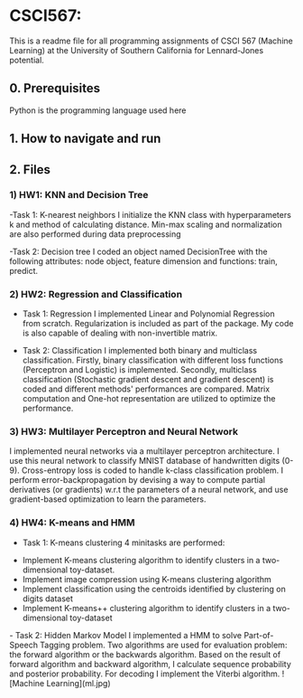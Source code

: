 # CSCI567:
This is a readme file for all programming assignments of CSCI 567 (Machine Learning) at the University of Southern California
for Lennard-Jones potential.

## 0. Prerequisites
Python is the programming language used here
## 1. How to navigate and run

## 2. Files
### 1) HW1: KNN and Decision Tree </li>
-Task 1: K-nearest neighbors
I initialize the KNN class with hyperparameters k and method of calculating distance. Min-max scaling and normalization are also performed during data preprocessing

-Task 2: Decision tree
I coded an object named DecisionTree with the following attributes: node object, feature dimension and functions: train, predict.

### 2) HW2: Regression and Classification
- Task 1: Regression
I implemented Linear and Polynomial Regression from scratch. Regularization is included as part of the package. My code is also capable of dealing with non-invertible matrix.

- Task 2: Classification
I implemented both binary and multiclass classification. Firstly, binary classification with different loss functions (Perceptron and Logistic) is implemented. Secondly, multiclass classification (Stochastic gradient descent and gradient descent) is coded and different methods' performances are compared. Matrix computation and One-hot representation are utilized to optimize the performance.

### 3) HW3: Multilayer Perceptron and Neural Network
I implemented neural networks via a multilayer perceptron architecture. I use this neural network to classify MNIST database of handwritten digits (0-9). Cross-entropy loss is coded to handle k-class classification problem. I perform error-backpropagation by devising a way to compute partial derivatives (or gradients) w.r.t the parameters of a neural network, and use gradient-based optimization to learn the parameters.

### 4) HW4: K-means and HMM
- Task 1: K-means clustering
4 minitasks are performed:
<ul>
<li> Implement K-means clustering algorithm to identify clusters in a two-dimensional toy-dataset. </li>
<li> Implement image compression using K-means clustering algorithm </li>
<li> Implement classification using the centroids identified by clustering on digits dataset </li>
<li> Implement K-means++ clustering algorithm to identify clusters in a two-dimensional toy-dataset </li>
</ul>
- Task 2: Hidden Markov Model
I implemented a HMM to solve Part-of-Speech Tagging problem. Two algorithms are used for evaluation problem: the forward algorithm or the backwards algorithm.  Based on the result of forward algorithm and backward algorithm, I calculate sequence probability and posterior probability. For decoding I implement the Viterbi algorithm.

</ol>
![Machine Learning](ml.jpg)
